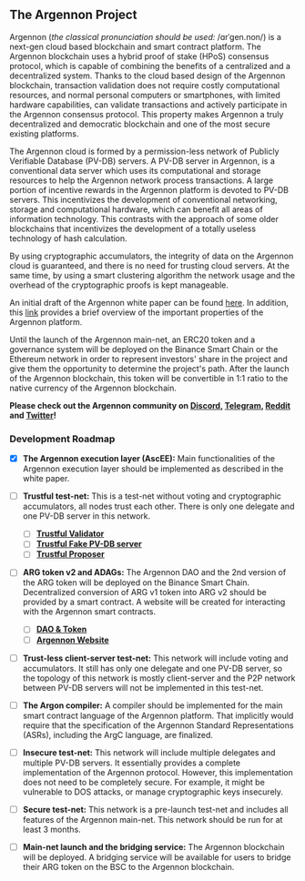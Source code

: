 

## The Argennon Project

Argennon (*the classical pronunciation should be used:* /ɑrˈɡen.non/) is a next-gen cloud based blockchain and smart
contract platform. The Argennon blockchain uses
a hybrid proof of stake (HPoS) consensus protocol, which is capable of combining the benefits of
a centralized and a decentralized system. Thanks to the cloud
based design of the Argennon blockchain, transaction validation does not require costly
computational resources, and normal personal computers or smartphones, with limited hardware capabilities, can
validate transactions and actively
participate in the Argennon consensus protocol. This property makes Argennon a truly decentralized and
democratic blockchain and one of the most secure existing platforms.

The Argennon cloud is formed by a permission-less network of Publicly Verifiable Database (PV-DB) servers. A
PV-DB server in Argennon, is a conventional data server which uses its computational and
storage resources to help the Argennon network process transactions. A large portion of incentive rewards in
the Argennon platform is devoted to PV-DB servers. This incentivizes the development of conventional
networking, storage and computational hardware, which can benefit all areas of information technology.
This contrasts with the approach of some older blockchains that incentivizes the development of a totally
useless technology of hash calculation.

By using cryptographic accumulators, the integrity of data on the Argennon cloud is guaranteed, and there
is no need for trusting cloud servers. At the same time, by using a smart clustering algorithm the network usage
and the overhead of the cryptographic proofs is kept manageable.

An initial draft of the Argennon white paper can be
found [here](https://raw.githubusercontent.com/aybehrouz/AVM/main/pdf/A.pdf). In addition,
this [link](https://github.com/aybehrouz/argennon#readme) provides a brief overview of the important properties of the Argennon
platform.

Until the launch of the Argennon main-net, an ERC20 token and a governance system will be deployed on the Binance Smart
Chain or the Ethereum network in order to represent investors' share in the project and give them the opportunity to
determine the project's path. After the launch of the Argennon blockchain, this token will be convertible in 1:1 ratio
to the native currency of the Argennon blockchain.

**Please check out the Argennon community on [Discord](https://discord.gg/7u3cXNt5yN), [Telegram](https://t.me/Argennon_Chat), [Reddit](https://www.reddit.com/r/Argennon/) and [Twitter](https://twitter.com/Argennon_org)!**
### Development Roadmap

- [x] **The Argennon execution layer (AscEE):** Main functionalities of the Argennon execution layer should be implemented as described in the white paper.

- [ ] **Trustful test-net:** This is a test-net without voting and cryptographic accumulators, all nodes trust each other. There is only one delegate and one PV-DB server in this network.
  - [ ] **[Trustful Validator](https://github.com/orgs/Argennon-Project/projects/4)**
  - [ ] **[Trustful Fake PV-DB server](https://github.com/orgs/Argennon-Project/projects/5)**
  - [ ] **[Trustful Proposer](https://github.com/orgs/Argennon-Project/projects/6)**

- [ ] **ARG token v2 and ADAGs:** The Argennon DAO and the 2nd version of the ARG token will be deployed on the Binance Smart Chain. Decentralized conversion of ARG v1 token into ARG v2 should be provided by a smart contract. A website will be created for interacting with the Argennon smart contracts.
  - [ ] **[DAO & Token](https://github.com/orgs/Argennon-Project/projects/8)**
  - [ ] **[Argennon Website](https://github.com/orgs/Argennon-Project/projects/7)**

- [ ] **Trust-less client-server test-net:** This network will include voting and accumulators. It still has only one delegate and one PV-DB server, so the topology of this network is mostly client-server and the P2P network between PV-DB servers will not be implemented in this test-net.

- [ ] **The Argon compiler:** A compiler should be implemented for the main smart contract language of the Argennon platform. That implicitly would require that the specification of the Argennon Standard Representations (ASRs), including the ArgC language, are finalized.
 
- [ ] **Insecure test-net:** This network will include multiple delegates and multiple PV-DB servers. It essentially provides a complete implementation of the Argennon protocol. However, this implementation does not need to be completely secure. For example, it might be vulnerable to DOS attacks, or manage cryptographic keys insecurely.

- [ ] **Secure test-net:** This network is a pre-launch test-net and includes all features of the Argennon main-net. This network should be run for at least 3 months.

- [ ] **Main-net launch and the bridging service:** The Argennon blockchain will be deployed. A bridging service will be available for users to bridge their ARG token on the BSC to the Argennon blockchain.
<!--

**Here are some ideas to get you started:**

🙋‍♀️ A short introduction - what is your organization all about?
🌈 Contribution guidelines - how can the community get involved?
👩‍💻 Useful resources - where can the community find your docs? Is there anything else the community should know?
🍿 Fun facts - what does your team eat for breakfast?
🧙 Remember, you can do mighty things with the power of [Markdown](https://docs.github.com/github/writing-on-github/getting-started-with-writing-and-formatting-on-github/basic-writing-and-formatting-syntax)
-->
